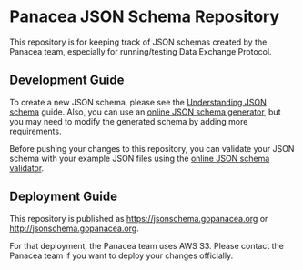 # Panacea JSON Schema Repository

This repository is for keeping track of JSON schemas created by the Panacea team, especially for running/testing Data Exchange Protocol.


## Development Guide

To create a new JSON schema, please see the [Understanding JSON schema](https://json-schema.org/understanding-json-schema/index.html) guide.
Also, you can use an [online JSON schema generator](https://www.jsonschema.net/), but you may need to modify the generated schema by adding more requirements.

Before pushing your changes to this repository, you can validate your JSON schema with your example JSON files using the [online JSON schema validator](https://www.jsonschemavalidator.net/).


## Deployment Guide

This repository is published as https://jsonschema.gopanacea.org or http://jsonschema.gopanacea.org.

For that deployment, the Panacea team uses AWS S3. Please contact the Panacea team if you want to deploy your changes officially.